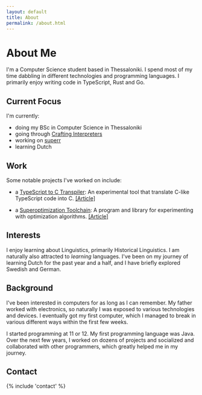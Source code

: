 ```yaml
---
layout: default
title: About
permalink: /about.html
---
```


# About Me

I'm a Computer Science student based in Thessaloniki. I spend most of my time
dabbling in different technologies and programming languages. I primarily enjoy
writing code in TypeScript, Rust and Go.

## Current Focus
I'm currently:
- doing my BSc in Computer Science in Thessaloniki
- going through [Crafting Interpreters](https://www.craftinginterpreters.com/)
- working on [superr](https://github.com/podikoglou/superr)
- learning Dutch

## Work

Some notable projects I've worked on include:

- a [TypeScript to C Transpiler](https://github.com/podikoglou/type-c): An
  experimental tool that translate C-like TypeScript code into C.
  [[Article]](https://podikoglou.eu/compiler/transpiler/c/typescript/2024/08/13/transpiling-typescript-to-c.html)

- a [Superoptimization Toolchain](https://github.com/podikoglou/superr): A
  program and library for experimenting with optimization algorithms.
  [[Article]](https://podikoglou.eu/rust/superr/vm/2024/07/13/writing-a-superoptimization-toolchain.html)

## Interests

I enjoy learning about Linguistics, primarily Historical Linguistics. I am
naturally also attracted to _learning_ languages. I've been on my journey of
learning Dutch for the past year and a half, and I have briefly explored
Swedish and German.

## Background

I've been interested in computers for as long as I can remember. My father
worked with electronics, so naturally I was exposed to various technologies and
devices. I eventually got my first computer, which I managed to break in
various different ways within the first few weeks.

I started programming at 11 or 12. My first programming language was Java. Over
the next few years, I worked on dozens of projects and socialized and
collaborated with other programmers, which greatly helped me in my journey.

## Contact
{% include 'contact' %}
